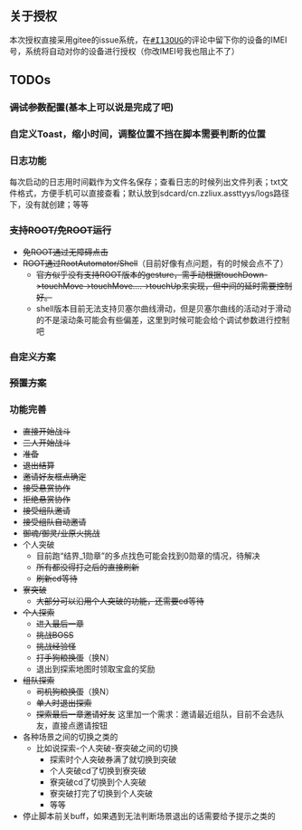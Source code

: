 ## 关于授权
本次授权直接采用gitee的issue系统，在<kbd>[#I13OUG](https://gitee.com/zzliux/assttyys_autojs/issues/I13OUG)</kbd>的评论中留下你的设备的IMEI号，系统将自动对你的设备进行授权（你改IMEI号我也阻止不了）


## TODOs

### ~~调试参数配置~~(基本上可以说是完成了吧)

### 自定义Toast，缩小时间，调整位置不挡在脚本需要判断的位置

### 日志功能
每次启动的日志用时间戳作为文件名保存；查看日志的时候列出文件列表；txt文件格式，方便手机可以直接查看；默认放到sdcard/cn.zzliux.assttyys/logs路径下，没有就创建；等等

### ~~支持ROOT/免ROOT运行~~
- ~~免ROOT通过无障碍点击~~
- ~~ROOT通过RootAutomator/Shell~~（目前好像有点问题，有的时候会点不了）
    - ~~官方似乎没有支持ROOT版本的gesture，需手动根据touchDown->touchMove->touchMove....->touchUp来实现，但中间的延时需要控制好。~~
    - shell版本目前无法支持贝塞尔曲线滑动，但是贝塞尔曲线的活动对于滑动的不是滚动条可能会有些偏差，这里到时候可能会给个调试参数进行控制吧

### ~~自定义方案~~

### ~~预置方案~~

### 功能完善
- ~~直接开始战斗~~
- ~~三人开始战斗~~
- ~~准备~~
- ~~退出结算~~
- ~~邀请好友框点确定~~
- ~~接受悬赏协作~~
- ~~拒绝悬赏协作~~
- ~~接受组队邀请~~
- ~~接受组队自动邀请~~
- ~~御魂/御灵/业原火挑战~~
- 个人突破
    - 目前跑“结界_1勋章”的多点找色可能会找到0勋章的情况，待解决
    - ~~所有都没得打之后的直接刷新~~
    - ~~刷新cd等待~~
- ~~寮突破~~
    - ~~大部分可以沿用个人突破的功能，还需要cd等待~~
- ~~个人探索~~
    - ~~进入最后一章~~
    - ~~挑战BOSS~~
    - ~~挑战经验怪~~
    - ~~打手狗粮换蛋~~（换N）
    - 退出到探索地图时领取宝盒的奖励
- ~~组队探索~~
    - ~~司机狗粮换蛋~~（换N）
    - ~~单人时退出探索~~
    - ~~探索最后一章邀请好友~~ 这里加一个需求：邀请最近组队，目前不会选队友，直接点邀请按钮
- 各种场景之间的切换之类的
    - 比如说探索-个人突破-寮突破之间的切换
        - 探索时个人突破券满了就切换到突破
        - 个人突破cd了切换到寮突破
        - 寮突破cd了切换到个人突破
        - 寮突破打完了切换到个人突破
        - 等等
- 停止脚本前关buff，如果遇到无法判断场景退出的话需要给予提示之类的
